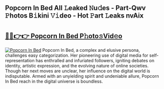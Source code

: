 ## Popcorn In Bed All 𝙻eaked 𝙽u𝚍es - Part-Qwv 𝙿hotos B𝚒kini 𝚅𝚒deo - Hot 𝙿art 𝙻eaks nvAix

# <h2><a href="http://ld0ebzb.urlbe.top/?page=Popcorn+In+Bed">🔗🔗👉👉 Popcorn In Bed P𝚑oto𝚜Vid𝚎o</a></h2>

[![Popcorn In Bed](https://i.imgur.com/eBuTRDB.gif)](http://ld0ebzb.urlbe.top/?page=Popcorn+In+Bed)
Popcorn In Bed, a complex and elusive persona, challenges easy categorization. Her pioneering use of digital media for self-representation has enthralled and infuriated followers, igniting debates on identity, artistic expression, and the evolving nature of online societies. Though her next moves are unclear, her influence on the digital world is indisputable. Armed with an unyielding spirit and undeniable allure, Popcorn In Bed reach in the digital universe is boundless.
